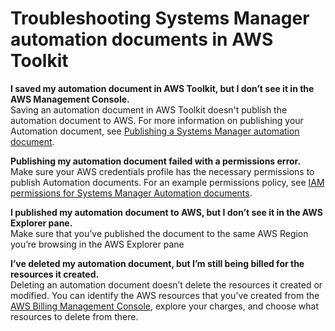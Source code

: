 # Troubleshooting Systems Manager automation documents in AWS Toolkit<a name="systems-manager-troubleshoot"></a>

**I saved my automation document in AWS Toolkit, but I don’t see it in the AWS Management Console\.**  
Saving an automation document in AWS Toolkit doesn't publish the automation document to AWS\. For more information on publishing your Automation document, see [Publishing a Systems Manager automation document](systems-manager-automation-docs.md#systems-manager-publish)\.

**Publishing my automation document failed with a permissions error\.**  
Make sure your AWS credentials profile has the necessary permissions to publish Automation documents\. For an example permissions policy, see [IAM permissions for Systems Manager Automation documents](systems-manager-automation-docs.md#systems-manager-permissions)\.

**I published my automation document to AWS, but I don’t see it in the AWS Explorer pane\.**  
Make sure that you’ve published the document to the same AWS Region you’re browsing in the AWS Explorer pane

**I’ve deleted my automation document, but I’m still being billed for the resources it created\.**  
Deleting an automation document doesn’t delete the resources it created or modified\. You can identify the AWS resources that you’ve created from the [AWS Billing Management Console](https://console.aws.amazon.com/billing/home), explore your charges, and choose what resources to delete from there\.
